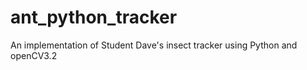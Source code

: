 # ant_python_tracker
An implementation of Student Dave's insect tracker using Python and openCV3.2 
